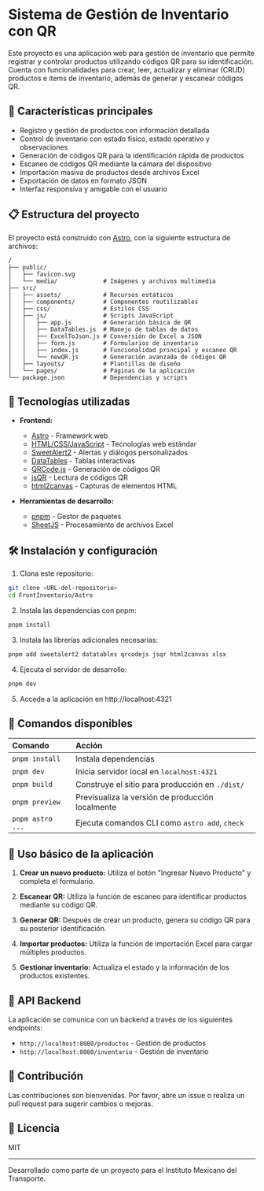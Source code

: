 # Sistema de Gestión de Inventario con QR

Este proyecto es una aplicación web para gestión de inventario que permite registrar y controlar productos utilizando códigos QR para su identificación. Cuenta con funcionalidades para crear, leer, actualizar y eliminar (CRUD) productos e ítems de inventario, además de generar y escanear códigos QR.

## 🚀 Características principales

- Registro y gestión de productos con información detallada
- Control de inventario con estado físico, estado operativo y observaciones
- Generación de códigos QR para la identificación rápida de productos
- Escaneo de códigos QR mediante la cámara del dispositivo
- Importación masiva de productos desde archivos Excel
- Exportación de datos en formato JSON
- Interfaz responsiva y amigable con el usuario

## 📋 Estructura del proyecto

El proyecto está construido con [Astro](https://astro.build/), con la siguiente estructura de archivos:

```
/
├── public/
│   ├── favicon.svg
│   └── media/             # Imágenes y archivos multimedia
├── src/
│   ├── assets/            # Recursos estáticos
│   ├── components/        # Componentes reutilizables
│   ├── css/               # Estilos CSS
│   ├── js/                # Scripts JavaScript
│   │   ├── app.js         # Generación básica de QR
│   │   ├── DataTables.js  # Manejo de tablas de datos
│   │   ├── ExcelToJson.js # Conversión de Excel a JSON
│   │   ├── form.js        # Formularios de inventario
│   │   ├── index.js       # Funcionalidad principal y escaneo QR
│   │   └── newQR.js       # Generación avanzada de códigos QR
│   ├── layouts/           # Plantillas de diseño
│   └── pages/             # Páginas de la aplicación
└── package.json           # Dependencias y scripts
```

## 🔧 Tecnologías utilizadas

- **Frontend:**
  - [Astro](https://astro.build/) - Framework web
  - [HTML/CSS/JavaScript](https://developer.mozilla.org/es/docs/Web) - Tecnologías web estándar
  - [SweetAlert2](https://sweetalert2.github.io/) - Alertas y diálogos personalizados
  - [DataTables](https://datatables.net/) - Tablas interactivas
  - [QRCode.js](https://davidshimjs.github.io/qrcodejs/) - Generación de códigos QR
  - [jsQR](https://github.com/cozmo/jsQR) - Lectura de códigos QR
  - [html2canvas](https://html2canvas.hertzen.com/) - Capturas de elementos HTML

- **Herramientas de desarrollo:**
  - [pnpm](https://pnpm.io/) - Gestor de paquetes
  - [SheetJS](https://sheetjs.com/) - Procesamiento de archivos Excel

## 🛠️ Instalación y configuración

1. Clona este repositorio:
```sh
git clone <URL-del-repositorio>
cd FrontInventario/Astro
```

2. Instala las dependencias con pnpm:
```sh
pnpm install
```

3. Instala las librerías adicionales necesarias:
```sh
pnpm add sweetalert2 datatables qrcodejs jsqr html2canvas xlsx
```

4. Ejecuta el servidor de desarrollo:
```sh
pnpm dev
```

5. Accede a la aplicación en http://localhost:4321

## 🧞 Comandos disponibles

| Comando                   | Acción                                           |
| :------------------------ | :----------------------------------------------- |
| `pnpm install`            | Instala dependencias                             |
| `pnpm dev`                | Inicia servidor local en `localhost:4321`        |
| `pnpm build`              | Construye el sitio para producción en `./dist/`  |
| `pnpm preview`            | Previsualiza la versión de producción localmente |
| `pnpm astro ...`          | Ejecuta comandos CLI como `astro add`, `check`   |

## 📱 Uso básico de la aplicación

1. **Crear un nuevo producto:** Utiliza el botón "Ingresar Nuevo Producto" y completa el formulario.

2. **Escanear QR:** Utiliza la función de escaneo para identificar productos mediante su código QR.

3. **Generar QR:** Después de crear un producto, genera su código QR para su posterior identificación.

4. **Importar productos:** Utiliza la función de importación Excel para cargar múltiples productos.

5. **Gestionar inventario:** Actualiza el estado y la información de los productos existentes.

## 🔄 API Backend

La aplicación se comunica con un backend a través de los siguientes endpoints:

- `http://localhost:8080/productos` - Gestión de productos
- `http://localhost:8080/inventario` - Gestión de inventario

## 👥 Contribución

Las contribuciones son bienvenidas. Por favor, abre un issue o realiza un pull request para sugerir cambios o mejoras.

## 📄 Licencia

MIT

---

Desarrollado como parte de un proyecto para el Instituto Mexicano del Transporte.